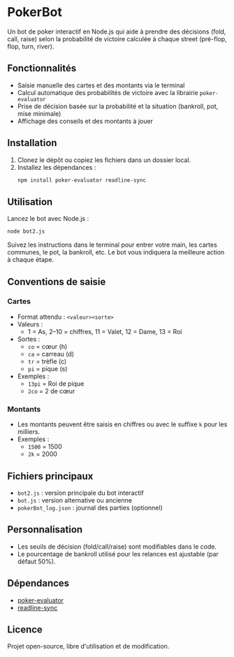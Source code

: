# PokerBot

Un bot de poker interactif en Node.js qui aide à prendre des décisions (fold, call, raise) selon la probabilité de victoire calculée à chaque street (pré-flop, flop, turn, river).

## Fonctionnalités
- Saisie manuelle des cartes et des montants via le terminal
- Calcul automatique des probabilités de victoire avec la librairie `poker-evaluator`
- Prise de décision basée sur la probabilité et la situation (bankroll, pot, mise minimale)
- Affichage des conseils et des montants à jouer

## Installation

1. Clonez le dépôt ou copiez les fichiers dans un dossier local.
2. Installez les dépendances :
   ```bash
   npm install poker-evaluator readline-sync
   ```

## Utilisation

Lancez le bot avec Node.js :
```bash
node bot2.js
```

Suivez les instructions dans le terminal pour entrer votre main, les cartes communes, le pot, la bankroll, etc. Le bot vous indiquera la meilleure action à chaque étape.

## Conventions de saisie

### Cartes
- Format attendu : `<valeur><sorte>`
- Valeurs :
  - 1 = As, 2–10 = chiffres, 11 = Valet, 12 = Dame, 13 = Roi
- Sortes :
  - `co` = cœur (h)
  - `ca` = carreau (d)
  - `tr` = trèfle (c)
  - `pi` = pique (s)
- Exemples :
  - `13pi` = Roi de pique
  - `2co` = 2 de cœur

### Montants
- Les montants peuvent être saisis en chiffres ou avec le suffixe `k` pour les milliers.
- Exemples :
  - `1500` = 1500
  - `2k` = 2000

## Fichiers principaux
- `bot2.js` : version principale du bot interactif
- `bot.js` : version alternative ou ancienne
- `pokerBot_log.json` : journal des parties (optionnel)

## Personnalisation
- Les seuils de décision (fold/call/raise) sont modifiables dans le code.
- Le pourcentage de bankroll utilisé pour les relances est ajustable (par défaut 50%).

## Dépendances
- [poker-evaluator](https://www.npmjs.com/package/poker-evaluator)
- [readline-sync](https://www.npmjs.com/package/readline-sync)

## Licence
Projet open-source, libre d'utilisation et de modification.

